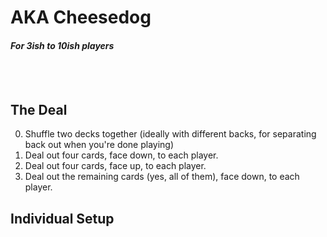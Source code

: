 # **AKA Cheesedog**

#### _For 3ish to 10ish players_

<br/>
<br/>

## The Deal

0. Shuffle two decks together (ideally with different backs, for separating back out when you're done playing)
1. Deal out four cards, face down, to each player.
2. Deal out four cards, face up, to each player.
3. Deal out the remaining cards (yes, all of them), face down, to each player.

## Individual Setup
